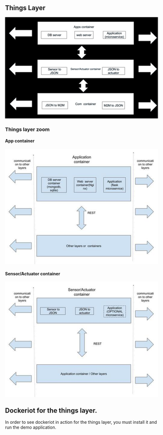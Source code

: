 ## Things Layer
<img src="./Things layer(2).jpg "> 

### Things layer zoom
#### App container
<img src="./App container(1).jpg ">

#### Sensor/Actuator container
<img src="./Sensor_ActuatorContainer2(1).jpg ">

## Dockeriot for the things layer. 
In order to see dockeriot in action for the things layer, you must install it and run 
the demo application. 



